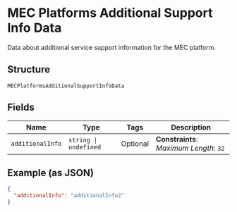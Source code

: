 
# MEC Platforms Additional Support Info Data

Data about additional service support information for the MEC platform.

## Structure

`MECPlatformsAdditionalSupportInfoData`

## Fields

| Name | Type | Tags | Description |
|  --- | --- | --- | --- |
| `additionalInfo` | `string \| undefined` | Optional | **Constraints**: *Maximum Length*: `32` |

## Example (as JSON)

```json
{
  "additionalInfo": "additionalInfo2"
}
```

